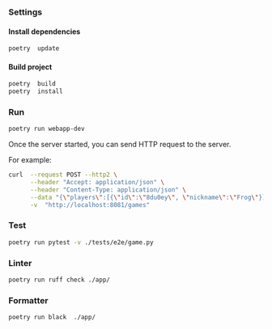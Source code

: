 ### Settings
#### Install dependencies
```bash
poetry  update
```

#### Build project
```bash
poetry  build
poetry  install
```


### Run
```bash
poetry run webapp-dev
```

Once the server started, you can send HTTP request to the server.

For example:
```bash
curl  --request POST --http2 \
      --header "Accept: application/json" \
      --header "Content-Type: application/json" \
      --data "{\"players\":[{\"id\":\"8du0ey\", \"nickname\":\"Frog\"}]}" \
      -v  "http://localhost:8081/games"
```

### Test
```bash
poetry run pytest -v ./tests/e2e/game.py
```

### Linter
```bash
poetry run ruff check ./app/
```

### Formatter
```bash
poetry run black  ./app/
```

